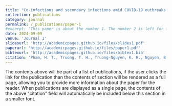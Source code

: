 ```yaml
---
title: "Co-infections and secondary infections amid COVID-19 outbreaks in Vietnam"
collection: publications
category: journal
permalink: /_publications/paper-1
#excerpt: 'This paper is about the number 1. The number 2 is left for future work.'
date: 2024-09-09
venue: 'Journal 1'
slidesurl: 'http://academicpages.github.io/files/slides1.pdf'
paperurl: 'http://academicpages.github.io/files/paper1.pdf'
bibtexurl: 'http://academicpages.github.io/files/bibtex1.bib'
citation: 'Pham, H. T., Truong, T. H., Truong-Nguyen, K. H., Nguyen, B. K., & Tran, M. H. (2024). Co-infections and secondary infections amid COVID-19 outbreaks in Vietnam. BMC Infectious Diseases, 24(1), 945.'
---
```

The contents above will be part of a list of publications, if the user clicks the link for the publication than the contents of section will be rendered as a full page, allowing you to provide more information about the paper for the reader. When publications are displayed as a single page, the contents of the above "citation" field will automatically be included below this section in a smaller font.
